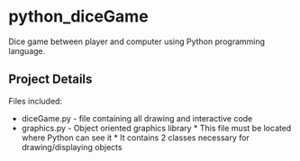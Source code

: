 # python_diceGame
Dice game between player and computer using Python programming language.

## Project Details

Files included: 
 - diceGame.py - file containing all drawing and interactive code
 - graphics.py - Object oriented graphics library
               * This file must be located where Python can see it
               * It contains 2 classes necessary for drawing/displaying objects
